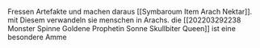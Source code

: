 Fressen Artefakte und machen daraus [[Symbaroum Item Arach Nektar]]. mit Diesem verwandeln sie menschen in Arachs.
die [[202203292238 Monster Spinne Goldene Prophetin Sonne Skullbiter Queen]] ist eine besondere Amme